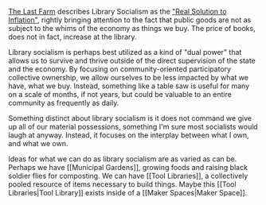 [The Last Farm](https://substack.com/@thelastfarm) describes Library Socialism as the ["Real Solution to Inflation"](https://substack.com/home/post/p-141578076), rightly bringing attention to the fact that public goods are not as subject to the whims of the economy as things we buy. The price of books, does not in fact, increase at the library. 

Library socialism is perhaps best utilized as a kind of "dual power" that allows us to survive and thrive outside of the direct supervision of the state and the economy. By focusing on community-oriented participatory collective ownership, we allow ourselves to be less impacted by what we have, what we buy. Instead, something like a table saw is useful for many on a scale of months, if not years, but could be valuable to an entire community as frequently as daily.

Something distinct about library socialism is it does not command we give up all of our material possessions, something I'm sure most socialists would laugh at anyway. Instead, it focuses on the interplay between what I own, and what we own. 

Ideas for what we can do as library socialism are as varied as can be. Perhaps we have [[Municipal Gardens]], growing foods and raising black soldier flies for composting. We can have [[Tool Libraries]], a collectively pooled resource of items necessary to build things. Maybe this [[Tool Libraries|Tool Library]] exists inside of a [[Maker Spaces|Maker Space]]. 
